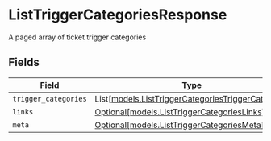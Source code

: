 # ListTriggerCategoriesResponse

A paged array of ticket trigger categories


## Fields

| Field                                                                                                  | Type                                                                                                   | Required                                                                                               | Description                                                                                            |
| ------------------------------------------------------------------------------------------------------ | ------------------------------------------------------------------------------------------------------ | ------------------------------------------------------------------------------------------------------ | ------------------------------------------------------------------------------------------------------ |
| `trigger_categories`                                                                                   | List[[models.ListTriggerCategoriesTriggerCategory](../models/listtriggercategoriestriggercategory.md)] | :heavy_minus_sign:                                                                                     | N/A                                                                                                    |
| `links`                                                                                                | [Optional[models.ListTriggerCategoriesLinks]](../models/listtriggercategorieslinks.md)                 | :heavy_minus_sign:                                                                                     | N/A                                                                                                    |
| `meta`                                                                                                 | [Optional[models.ListTriggerCategoriesMeta]](../models/listtriggercategoriesmeta.md)                   | :heavy_minus_sign:                                                                                     | N/A                                                                                                    |